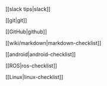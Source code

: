 [[slack tips|slack]]

[[git|git]]

[[GitHub|github]]

[[wiki/markdown|markdown-checklist]]

[[android|android-checklist]]

[[ROS|ros-checklist]]

[[Linux|linux-checklist]]
